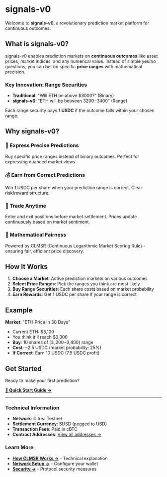 # signals-v0

Welcome to **signals-v0**, a revolutionary prediction market platform for continuous outcomes.

## What is signals-v0?

signals-v0 enables prediction markets on **continuous outcomes** like asset prices, market indices, and any numerical value. Instead of simple yes/no questions, you can bet on specific **price ranges** with mathematical precision.

### Key Innovation: Range Securities

- **Traditional**: "Will ETH be above $3000?" (Binary)
- **signals-v0**: "ETH will be between $3200-$3400" (Range)

Each range security pays **1 USDC** if the outcome falls within your chosen range.

## Why signals-v0?

### 🎯 Express Precise Predictions

Buy specific price ranges instead of binary outcomes. Perfect for expressing nuanced market views.

### 💰 Earn from Correct Predictions

Win 1 USDC per share when your prediction range is correct. Clear risk/reward structure.

### 🔄 Trade Anytime

Enter and exit positions before market settlement. Prices update continuously based on market sentiment.

### 🧮 Mathematical Fairness

Powered by CLMSR (Continuous Logarithmic Market Scoring Rule) - ensuring fair, efficient price discovery.

## How It Works

1. **Choose a Market**: Active prediction markets on various outcomes
2. **Select Price Ranges**: Pick the ranges you think are most likely
3. **Buy Range Securities**: Each share costs based on market probability
4. **Earn Rewards**: Get 1 USDC per share if your range is correct

## Example

**Market**: "ETH Price in 30 Days"

- Current ETH: $3,100
- You think it'll reach $3,300
- **Buy**: 10 shares of [$3,200-$3,400) range
- **Cost**: ~2.5 USDC (market probability: 25%)
- **If Correct**: Earn 10 USDC (7.5 USDC profit)

## Get Started

Ready to make your first prediction?

**[🚀 Quick Start Guide →](/docs/quickstart)**

---

### Technical Information

- **Network**: Citrea Testnet
- **Settlement Currency**: SUSD (pegged to USD)
- **Transaction Fees**: Paid in cBTC
- **Contract Addresses**: [View all addresses →](/docs/addresses)

### Learn More

- **[How CLMSR Works →](/docs/concepts/architecture)** - Technical explanation
- **[Network Setup →](/docs/networks/supported-networks)** - Configure your wallet
- **[Security →](/docs/security/audits)** - Protocol security measures
